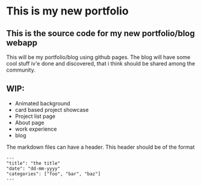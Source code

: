 # This is my new portfolio

## This is the source code for my new portfolio/blog webapp

This will be my portfolio/blog using github pages. The blog will have some cool stuff iv'e done and discovered, that i think should be shared among the community.


## WIP:
* Animated background
* card based project showcase
* Project list page
* About page
* work experience
* blog


The markdown files can have a header. This header should be of the format
```
---
"title": "the title"
"date": "dd-mm-yyyy"
"categories": ["foo", "bar", "baz"]
---
```
